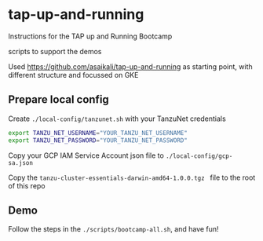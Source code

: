 # tap-up-and-running
Instructions for the TAP up and Running Bootcamp

scripts to support the demos

Used https://github.com/asaikali/tap-up-and-running as starting point, with different structure and focussed on GKE

## Prepare local config

Create `./local-config/tanzunet.sh` with your TanzuNet credentials
```bash
export TANZU_NET_USERNAME="YOUR_TANZU_NET_USERNAME"
export TANZU_NET_PASSWORD="YOUR_TANZU_NET_PASSWORD"
```

Copy your GCP IAM Service Account json file to `./local-config/gcp-sa.json`

Copy the `tanzu-cluster-essentials-darwin-amd64-1.0.0.tgz ` file to the root of this repo

## Demo

Follow the steps in the `./scripts/bootcamp-all.sh`, and have fun!
